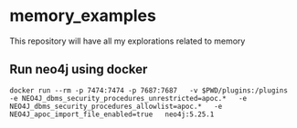 # memory_examples
This repository will have all my explorations related to memory


## Run neo4j using docker
```
docker run --rm -p 7474:7474 -p 7687:7687   -v $PWD/plugins:/plugins   -e NEO4J_dbms_security_procedures_unrestricted=apoc.*   -e NEO4J_dbms_security_procedures_allowlist=apoc.*   -e NEO4J_apoc_import_file_enabled=true   neo4j:5.25.1
```


